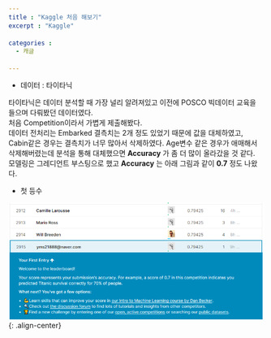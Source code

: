 ```yaml
---
title : "Kaggle 처음 해보기"
excerpt : "Kaggle"

categories :
  - 캐글

---
```


* 데이터 : 타이타닉

타이타닉은 데이터 분석할 때 가장 널리 알려져있고 이전에 POSCO 빅데이터 교육을 들으며 다뤄봤던 데이터였다.  
처음 Competition이라서 가볍게 제출해봤다.    
데이터 전처리는 Embarked 결측치는 2개 정도 있었기 때문에 값을 대체하였고, Cabin같은 경우는 결측치가 너무 많아서 삭제하였다. Age변수 같은 경우가 애매해서 삭제해버렸는데 분석을 통해 대체했으면 **Accuracy** 가 좀 더 많이 올라갔을 것 같다.   
모델링은 그레디언트 부스팅으로 했고 **Accuracy** 는 아래 그림과 같이 **0.7** 정도 나왔다.

* 첫 등수

![](/assets/images/kaggle.png){: .align-center}
